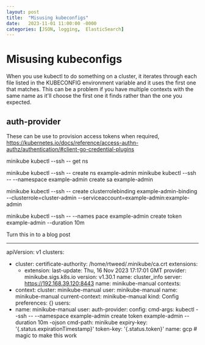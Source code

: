 ```yaml
---
layout: post
title:  "Misusing kubeconfigs"
date:   2023-11-01 11:00:00 -0000
categories: [JSON, logging,  ElasticSearch]
---
```

# Misusing kubeconfigs

When you use kubectl to do something on a cluster, it iterates through each file listed in the KUBECONFIG environment variable and it uses the first one that matches. This can be a problem if you have multiple contexts with the same name as it'll choose the first one it finds rather than the one you expected.

## auth-provider

These can be use to provision access tokens when required, https://kubernetes.io/docs/reference/access-authn-authz/authentication/#client-go-credential-plugins



minikube kubectl --ssh  --  get ns

minikube kubectl --ssh --  create ns example-admin
minikube kubectl --ssh --  --namespace example-admin create sa example-admin

minikube kubectl --ssh --  create clusterrolebinding example-admin-binding --clusterrole=cluster-admin  --serviceaccount=example-admin:example-admin

minikube kubectl --ssh --  --names pace example-admin create token example-admin --duration 10m


Turn this in to a blog post

---
apiVersion: v1
clusters:
- cluster:
    certificate-authority: /home/rtweed/.minikube/ca.crt
    extensions:
    - extension:
        last-update: Thu, 16 Nov 2023 17:17:01 GMT
        provider: minikube.sigs.k8s.io
        version: v1.30.1
      name: cluster_info
    server: https://192.168.39.120:8443
  name: minikube-manual
contexts:
- context:
    cluster: minikube-manual
    user: minikube-manual
  name: minikube-manual
current-context: minikube-manual
kind: Config
preferences: {}
users:
- name: minikube-manual
  user:
    auth-provider:
      config:
        cmd-args: kubectl --ssh --  --namespace example-admin create token example-admin
          --duration 10m -ojson
        cmd-path: minikube
        expiry-key: '{.status.expirationTimestamp}'
        token-key: '{.status.token}'
      name: gcp # magic to make this work
